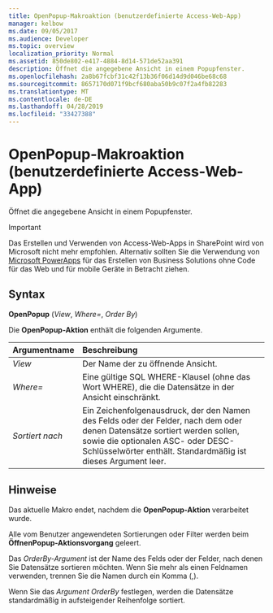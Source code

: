 ```yaml
---
title: OpenPopup-Makroaktion (benutzerdefinierte Access-Web-App)
manager: kelbow
ms.date: 09/05/2017
ms.audience: Developer
ms.topic: overview
localization_priority: Normal
ms.assetid: 850de802-e417-4884-8d14-571de52aa391
description: Öffnet die angegebene Ansicht in einem Popupfenster.
ms.openlocfilehash: 2a8b67fcbf31c42f13b36f06d14d9d046be68c68
ms.sourcegitcommit: 8657170d071f9bcf680aba50b9c07f2a4fb82283
ms.translationtype: MT
ms.contentlocale: de-DE
ms.lasthandoff: 04/28/2019
ms.locfileid: "33427388"
---
```

# <a name="openpopup-macro-action-access-custom-web-app"></a>OpenPopup-Makroaktion (benutzerdefinierte Access-Web-App)

Öffnet die angegebene Ansicht in einem Popupfenster.
  
> [!IMPORTANT]
> Das Erstellen und Verwenden von Access-Web-Apps in SharePoint wird von Microsoft nicht mehr empfohlen. Alternativ sollten Sie die Verwendung von [Microsoft PowerApps](https://powerapps.microsoft.com/en-us/) für das Erstellen von Business Solutions ohne Code für das Web und für mobile Geräte in Betracht ziehen. 
  
## <a name="syntax"></a>Syntax

 **OpenPopup** (*View*, *Where=*, *Order By*) 
  
Die **OpenPopup-Aktion** enthält die folgenden Argumente. 
  
|**Argumentname**|**Beschreibung**|
|:-----|:-----|
| *View*  <br/> |Der Name der zu öffnende Ansicht.  <br/> |
| *Where=*  <br/> |Eine gültige SQL WHERE-Klausel (ohne das Wort WHERE), die die Datensätze in der Ansicht einschränkt.  <br/> |
| *Sortiert nach*  <br/> |Ein Zeichenfolgenausdruck, der den Namen des Felds oder der Felder, nach dem oder denen Datensätze sortiert werden sollen, sowie die optionalen ASC- oder DESC-Schlüsselwörter enthält. Standardmäßig ist dieses Argument leer.  <br/> |
   
## <a name="remarks"></a>Hinweise

Das aktuelle Makro endet, nachdem die **OpenPopup-Aktion** verarbeitet wurde. 
  
Alle vom Benutzer angewendeten Sortierungen oder Filter werden beim **ÖffnenPopup-Aktionsvorgang** geleert. 
  
Das  *OrderBy-Argument*  ist der Name des Felds oder der Felder, nach denen Sie Datensätze sortieren möchten. Wenn Sie mehr als einen Feldnamen verwenden, trennen Sie die Namen durch ein Komma (,). 
  
Wenn Sie das  *Argument OrderBy*  festlegen, werden die Datensätze standardmäßig in aufsteigender Reihenfolge sortiert. 
  


